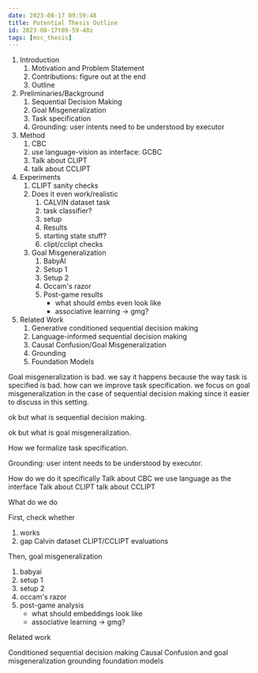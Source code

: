 ```yaml
---
date: 2023-08-17 09:59:48
title: Potential Thesis Outline
id: 2023-08-17t09-59-48z
tags: [msc_thesis]
---
```


1. Introduction
   1. Motivation and Problem Statement
   2. Contributions: figure out at the end
   3. Outline
2. Preliminaries/Background
   1. Sequential Decision Making
   2. Goal Misgeneralization
   3. Task specification
   4. Grounding: user intents need to be understood by executor
3. Method
   1. CBC
   2. use language-vision as interface: GCBC
   3. Talk about CLIPT
   4. talk about CCLIPT
4. Experiments
   1. CLIPT sanity checks
   2. Does it even work/realistic
      1. CALVIN dataset task
      2. task classifier?
      3. setup
      4. Results
      5. starting state stuff?
      6. clipt/cclipt checks
   3. Goal Misgeneralization
      1. BabyAI
      2. Setup 1
      3. Setup 2
      4. Occam's razor
      5. Post-game results
         - what should embs even look like
         - associative learning -> gmg?
5. Related Work
   1. Generative conditioned sequential decision making
   2. Language-informed sequential decision making
   3. Causal Confusion/Goal Misgeneralization
   4. Grounding
   5. Foundation Models

Goal misgeneralization is bad. we say it happens because the way task is
specified is bad. how can we improve task specification. we focus on goal
misgeneralization in the case of sequential decision making since it easier to
discuss in this setting.

ok but what is sequential decision making.

ok but what is goal misgeneralization.

How we formalize task specification.

Grounding: user intent needs to be understood by executor.

How do we do it specifically Talk about CBC we use language as the interface
Talk about CLIPT talk about CCLIPT

What do we do

First, check whether

1. works
2. gap Calvin dataset CLIPT/CCLIPT evaluations

Then, goal misgeneralization

1. babyai
2. setup 1
3. setup 2
4. occam's razor
5. post-game analysis
   - what should embeddings look like
   - associative learning -> gmg?

Related work

Conditioned sequential decision making Causal Confusion and goal
misgeneralization grounding foundation models
